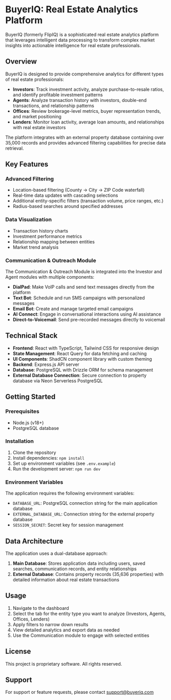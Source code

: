 # BuyerIQ: Real Estate Analytics Platform

BuyerIQ (formerly FlipIQ) is a sophisticated real estate analytics platform that leverages intelligent data processing to transform complex market insights into actionable intelligence for real estate professionals.

## Overview

BuyerIQ is designed to provide comprehensive analytics for different types of real estate professionals:

- **Investors**: Track investment activity, analyze purchase-to-resale ratios, and identify profitable investment patterns
- **Agents**: Analyze transaction history with investors, double-end transactions, and relationship patterns
- **Offices**: Review brokerage-level metrics, buyer representation trends, and market positioning
- **Lenders**: Monitor loan activity, average loan amounts, and relationships with real estate investors

The platform integrates with an external property database containing over 35,000 records and provides advanced filtering capabilities for precise data retrieval.

## Key Features

### Advanced Filtering

- Location-based filtering (County → City → ZIP Code waterfall)
- Real-time data updates with cascading selections
- Additional entity-specific filters (transaction volume, price ranges, etc.)
- Radius-based searches around specified addresses

### Data Visualization

- Transaction history charts
- Investment performance metrics
- Relationship mapping between entities
- Market trend analysis

### Communication & Outreach Module

The Communication & Outreach Module is integrated into the Investor and Agent modules with multiple components:

- **DialPad**: Make VoIP calls and send text messages directly from the platform
- **Text Bot**: Schedule and run SMS campaigns with personalized messages
- **Email Bot**: Create and manage targeted email campaigns
- **AI Connect**: Engage in conversational interactions using AI assistance
- **Direct-to-Voicemail**: Send pre-recorded messages directly to voicemail

## Technical Stack

- **Frontend**: React with TypeScript, Tailwind CSS for responsive design
- **State Management**: React Query for data fetching and caching
- **UI Components**: ShadCN component library with custom theming
- **Backend**: Express.js API server
- **Database**: PostgreSQL with Drizzle ORM for schema management
- **External Database Connection**: Secure connection to property database via Neon Serverless PostgreSQL

## Getting Started

### Prerequisites

- Node.js (v18+)
- PostgreSQL database

### Installation

1. Clone the repository
2. Install dependencies: `npm install` 
3. Set up environment variables (see `.env.example`)
4. Run the development server: `npm run dev`

### Environment Variables

The application requires the following environment variables:

- `DATABASE_URL`: PostgreSQL connection string for the main application database
- `EXTERNAL_DATABASE_URL`: Connection string for the external property database
- `SESSION_SECRET`: Secret key for session management

## Data Architecture

The application uses a dual-database approach:

1. **Main Database**: Stores application data including users, saved searches, communication records, and entity relationships
2. **External Database**: Contains property records (35,636 properties) with detailed information about real estate transactions

## Usage

1. Navigate to the dashboard
2. Select the tab for the entity type you want to analyze (Investors, Agents, Offices, Lenders)
3. Apply filters to narrow down results
4. View detailed analytics and export data as needed
5. Use the Communication module to engage with selected entities

## License

This project is proprietary software. All rights reserved.

## Support

For support or feature requests, please contact support@buyeriq.com
